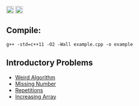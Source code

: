<a href="https://github.com/ep1ctet/cses-problem-set/"><img alt="C++" src="https://img.shields.io/badge/C%2B%2B-11-brightgreen" height="20"/></a>
<a href="https://github.com/ep1ctet/cses-problem-set/"><img alt="Last commit" src="https://img.shields.io/github/last-commit/ep1ctet/cses-problem-set" height="20"/></a>

Compile:
---
```
g++ -std=c++11 -O2 -Wall example.cpp -o example
```
Introductory Problems
---
- [Weird Algorithm](https://github.com/ep1ctet/cses-problem-set/tree/main/weird-algorithm)
- [Missing Number](https://github.com/ep1ctet/cses-problem-set/tree/main/missing-number)
- [Repetitions](https://github.com/ep1ctet/cses-problem-set/tree/main/repetitions)
- [Increasing Array](https://github.com/ep1ctet/cses-problem-set/tree/mainincreasing-array)
